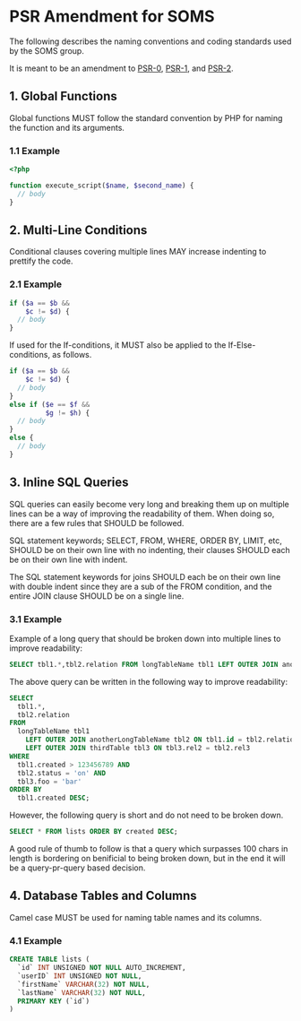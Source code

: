 # PSR Amendment for SOMS

The following describes the naming conventions and coding standards used by the
SOMS group.

It is meant to be an amendment to [PSR-0][], [PSR-1][], and [PSR-2][].

[PSR-0]: https://github.com/php-fig/fig-standards/blob/master/accepted/PSR-0.md
[PSR-1]: https://github.com/php-fig/fig-standards/blob/master/accepted/PSR-1-basic-coding-standard.md
[PSR-2]: https://github.com/php-fig/fig-standards/blob/master/accepted/PSR-2-coding-style-guide.md

## 1. Global Functions

Global functions MUST follow the standard convention by PHP for naming the
function and its arguments.

### 1.1 Example

```php
<?php

function execute_script($name, $second_name) {
  // body
}
```

## 2. Multi-Line Conditions

Conditional clauses covering multiple lines MAY increase indenting to prettify
the code.

### 2.1 Example

```php
if ($a == $b &&
    $c != $d) {
  // body
}
```

If used for the If-conditions, it MUST also be applied to the If-Else-conditions,
as follows.

```php
if ($a == $b &&
    $c != $d) {
  // body
}
else if ($e == $f &&
         $g != $h) {
  // body
}
else {
  // body
}
```

## 3. Inline SQL Queries

SQL queries can easily become very long and breaking them up on multiple lines
can be a way of improving the readability of them. When doing so, there are a
few rules that SHOULD be followed.

SQL statement keywords; SELECT, FROM, WHERE, ORDER BY, LIMIT, etc, SHOULD be
on their own line with no indenting, their clauses SHOULD each be on their own
line with indent.

The SQL statement keywords for joins SHOULD each be on their own line with
double indent since they are a sub of the FROM condition, and the entire JOIN
clause SHOULD be on a single line.

### 3.1 Example

Example of a long query that should be broken down into multiple lines to
improve readability:

```sql
SELECT tbl1.*,tbl2.relation FROM longTableName tbl1 LEFT OUTER JOIN anotherLongTableName tbl2 ON tbl1.id = tbl2.relationID LEFT OUTER JOIN thirdTable tbl3 ON tbl3.rel2 = tbl2.rel3 WHERE tbl1.created > 123456789 AND tbl2.status = 'on' AND tbl3.foo = 'bar' ORDER BY tbl1.created DESC;
```

The above query can be written in the following way to improve readability:

```sql
SELECT
  tbl1.*,
  tbl2.relation
FROM
  longTableName tbl1
    LEFT OUTER JOIN anotherLongTableName tbl2 ON tbl1.id = tbl2.relationID
    LEFT OUTER JOIN thirdTable tbl3 ON tbl3.rel2 = tbl2.rel3
WHERE
  tbl1.created > 123456789 AND
  tbl2.status = 'on' AND
  tbl3.foo = 'bar'
ORDER BY
  tbl1.created DESC;
```

However, the following query is short and do not need to be broken down.

```sql
SELECT * FROM lists ORDER BY created DESC;
```

A good rule of thumb to follow is that a query which surpasses 100 chars in
length is bordering on benificial to being broken down, but in the end it will
be a query-pr-query based decision.

## 4. Database Tables and Columns

Camel case MUST be used for naming table names and its columns.

### 4.1 Example

```sql
CREATE TABLE lists (
  `id` INT UNSIGNED NOT NULL AUTO_INCREMENT,
  `userID` INT UNSIGNED NOT NULL,
  `firstName` VARCHAR(32) NOT NULL,
  `lastName` VARCHAR(32) NOT NULL,
  PRIMARY KEY (`id`)
)
```

